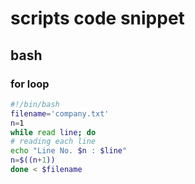 # scripts code snippet

## bash 

### for loop

```bash
#!/bin/bash
filename='company.txt'
n=1
while read line; do
# reading each line
echo "Line No. $n : $line"
n=$((n+1))
done < $filename
```

